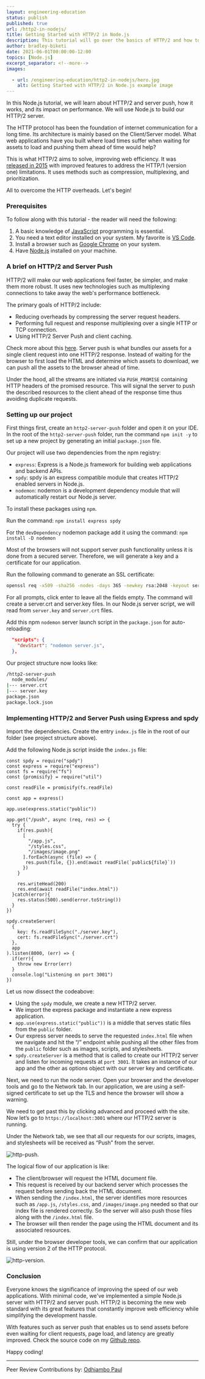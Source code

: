 ```yaml
---
layout: engineering-education
status: publish
published: true
url: /http2-in-nodejs/
title: Getting Started with HTTP/2 in Node.js
description: This tutorial will go over the basics of HTTP/2 and how to build a Node.js HTTP/2 server. We will implement a simple Node.js server with HTTP/2 and server push.
author: bradley-biketi
date: 2021-06-01T00:00:00-12:00
topics: [Node.js]
excerpt_separator: <!--more-->
images:

  - url: /engineering-education/http2-in-nodejs/hero.jpg
    alt: Getting Started with HTTP/2 in Node.js example image
---
```

In this Node.js tutorial, we will learn about HTTP/2 and server push, how it works, and its impact on performance. We will use Node.js to build our HTTP/2 server.
<!--more-->
The HTTP protocol has been the foundation of internet communication for a long time. Its architecture is mainly based on the Client/Server model. What web applications have you built where load times suffer when waiting for assets to load and pushing them ahead of time would help? 

This is what HTTP/2 aims to solve, improving web efficiency. It was [released in 2015](https://en.wikipedia.org/wiki/HTTP/2) with improved features to address the HTTP/1 (version one) limitations. It uses methods such as compression, multiplexing, and prioritization. 

All to overcome the HTTP overheads. Let's begin!

### Prerequisites
To follow along with this tutorial - the reader will need the following:
1. A basic knowledge of [JavaScript](https://www.w3schools.com/js/DEFAULT.asp) programming is essential.
2. You need a text editor installed on your system. My favorite is [VS Code](https://code.visualstudio.com/download).
3. Install a browser such as [Google Chrome](https://www.google.com/chrome/) on your system.
4. Have [Node.js](https://nodejs.org/en/) installed on your machine.

### A brief on HTTP/2 and Server Push
HTTP/2 will make our web applications feel faster, be simpler, and make them more robust. It uses new technologies such as multiplexing connections to take away the web's performance bottleneck. 

The primary goals of HTTP/2 include:
- Reducing overheads by compressing the server request headers.
- Performing full request and response multiplexing over a single HTTP or TCP connection.
- Using HTTP/2 Server Push and client caching. 

Check more about this [here](https://developers.google.com/web/fundamentals/performance/http2).
Server push is what bundles our assets for a single client request into one HTTP/2 response. Instead of waiting for the browser to first load the HTML and determine which assets to download, we can push all the assets to the browser ahead of time. 

Under the hood, all the streams are initiated via `PUSH_PROMISE` containing HTTP headers of the promised resource. This will signal the server to push the described resources to the client ahead of the response time thus avoiding duplicate requests.


### Setting up our project
First things first, create an `http2-server-push` folder and open it on your IDE. In the root of the `http2-server-push` folder, run the command `npm init -y` to set up a new project by generating an initial `package.json` file. 

Our project will use two dependencies from the npm registry:
- `express`:  Express is a Node.js framework for building web applications and backend APIs.
- `spdy`: spdy is an express compatible module that creates HTTP/2 enabled servers in Node.js.
- `nodemon`: nodemon is a development dependency module that will automatically restart our Node.js server.

To install these packages using `npm`. 

Run the command:
`npm install express spdy`

For the `devDependency` nodemon package add it using the command:
`npm install -D nodemon` 

Most of the browsers will not support server push functionality unless it is done from a secured server. Therefore, we will generate a key and a certificate for our application. 

Run the following command to generate an SSL certificate: 

```bash
openssl req -x509 -sha256 -nodes -days 365 -newkey rsa:2048 -keyout server.key -out server.crt
```

For all prompts, click enter to leave all the fields empty. The command will create a server.crt and server.key files. In our Node.js server script, we will read from `server.key` and `server.crt` files. 

Add this npm `nodemon` server launch script in the `package.json` for auto-reloading:
```JSON
  "scripts": {
    "devStart": "nodemon server.js",
  },
``` 

Our project structure now looks like:

```bash
/http2-server-push
  node_modules/
|--- server.crt
|--- server.key
package.json
package.lock.json
```

### Implementing HTTP/2 and Server Push using Express and spdy
Import the dependencies. Create the entry `index.js` file in the root of our folder (see project structure above). 

Add the following Node.js script inside the `index.js` file:

```JS
const spdy = require("spdy")
const express = require("express")
const fs = require("fs")
const {promisify} = require("util")

const readFile = promisify(fs.readFile)

const app = express()

app.use(express.static("public"))

app.get("/push", async (req, res) => {
  try {
    if(res.push){
      [
        "/app.js",
        "/styles.css",
        "/images/image.png"
      ].forEach(async (file) => {
       res.push(file, {}).end(await readFile(`public${file}`))
      })
    }

    res.writeHead(200)
    res.end(await readFile("index.html"))
  }catch(error){
    res.status(500).send(error.toString())
  }
})

spdy.createServer(
  {
    key: fs.readFileSync("./server.key"),
    cert: fs.readFileSync("./server.crt")
  },
  app
).listen(8000, (err) => {
  if(err){
    throw new Error(err)
  }
  console.log("Listening on port 3001")
})
```

Let us now dissect the codeabove:
- Using the `spdy` module, we create a new  HTTP/2 server. 
- We import the express package and instantiate a new express application.
-  `app.use(express.static("public"))` is a middle that serves static files from the `public` folder.
- Our express server needs to serve the requested `index.html` file when we navigate and hit the  “/” endpoint while pushing all the other files from the `public` folder such as images, scripts, and stylesheets.
- `spdy.createServer` is a method that is called to create our HTTP/2 server and listen for incoming requests at `port 3001`. It takes an instance of our app and the other as options object with our server key and certificate.

Next, we need to run the node server. Open your browser and the developer tools and go to the Network tab.
In our application, we are using a self-signed certificate to set up the TLS and hence the browser will show a warning. 

We need to get past this by clicking advanced and proceed with the site. Now let’s go to `https://localhost:3001` where our HTTP/2 server is running. 

Under the Network tab, we see that all our requests for our scripts, images, and stylesheets will be received as “Push” from the server. 

![http-push](/engineering-education/http2-in-nodejs/httppush.png).

The logical flow of our application is like:
- The client/browser will request the HTML document file.
- This request is received by our backend server which processes the request before sending back the HTML document.
- When sending the `/index.html`, the server identifies more resources such as `/app.js`, `/styles.css`, and `/images/image.png` needed so that our index file is rendered correctly. So the server will also push those files along with the `/index.html` file.
- The browser will then render the page using the HTML document and its associated resources.

Still, under the browser developer tools, we can confirm that our application is using version 2 of the HTTP protocol.

![http-version](/engineering-education/http2-in-nodejs/http2support.png).

### Conclusion
Everyone knows the significance of improving the speed of our web applications. With minimal code, we've implemented a simple Node.js server with HTTP/2 and server push. HTTP/2 is becoming the new web standard with its great features that constantly improve web efficiency while simplifying the development hassle. 

With features such as server push that enables us to send assets before even waiting for client requests, page load, and latency are greatly improved. Check the source code on my [Github repo](https://github.com/Bradley8555/HTTP-2-Server-Push).

Happy coding!

---
Peer Review Contributions by: [Odhiambo Paul](/engineering-education/authors/odhiambo-paul/)
